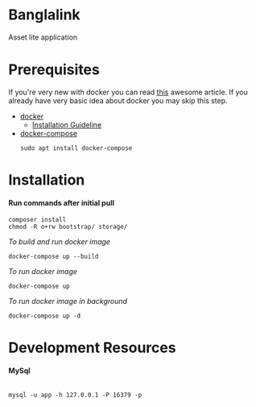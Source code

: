 # Banglalink
Asset lite application

# Prerequisites
If you're very new with docker you can read [this](https://bitpress.io/simple-approach-using-docker-with-php/) awesome article. If you already have very basic idea about docker you may skip this step.

- [docker](https://www.docker.com/)
    - [Installation Guideline](https://www.digitalocean.com/community/tutorials/how-to-install-and-use-docker-on-ubuntu-18-04)
- [docker-compose](https://docs.docker.com/compose/) 
    ```
    sudo apt install docker-compose
    ```

# Installation
#### Run commands after initial pull

```
composer install
chmod -R o+rw bootstrap/ storage/ 
```  

*To build and run docker image*
```
docker-compose up --build
```

*To run docker image*
```
docker-compose up
```

*To run docker image in background*
```
docker-compose up -d
```


# Development Resources
#### MySql 
```

mysql -u app -h 127.0.0.1 -P 16379 -p
```

